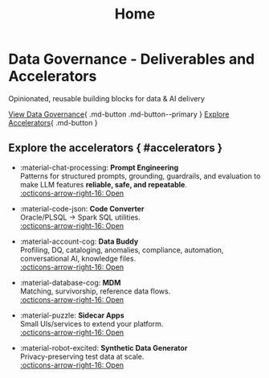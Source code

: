 ﻿---
title: Home
hide:
  - toc
---

<div class="landing-hero" markdown>

# Data Governance - Deliverables and Accelerators
<p class="subtitle">Opinionated, reusable building blocks for data &amp; AI delivery</p>

[View Data Governance](data-governance/index.md){ .md-button .md-button--primary }
[Explore Accelerators](#accelerators){ .md-button }

</div>

## Explore the accelerators { #accelerators }

<div class="grid cards" markdown>

- :material-chat-processing: **Prompt Engineering**  
  Patterns for structured prompts, grounding, guardrails, and evaluation to make LLM features **reliable, safe, and repeatable**.  
  [:octicons-arrow-right-16: Open](prompt-engineering/index.md)

- :material-code-json: **Code Converter**  
  Oracle/PLSQL → Spark SQL utilities.  
  [:octicons-arrow-right-16: Open](code-converter/index.md)

- :material-account-cog: **Data Buddy**  
  Profiling, DQ, cataloging, anomalies, compliance, automation, conversational AI, knowledge files.  
  [:octicons-arrow-right-16: Open](data-buddy/index.md)

- :material-database-cog: **MDM**  
  Matching, survivorship, reference data flows.  
  [:octicons-arrow-right-16: Open](mdm/index.md)

- :material-puzzle: **Sidecar Apps**  
  Small UIs/services to extend your platform.  
  [:octicons-arrow-right-16: Open](sidecar-applications/index.md)

- :material-robot-excited: **Synthetic Data Generator**  
  Privacy-preserving test data at scale.  
  [:octicons-arrow-right-16: Open](synthetic-data-generator/index.md)

</div>
